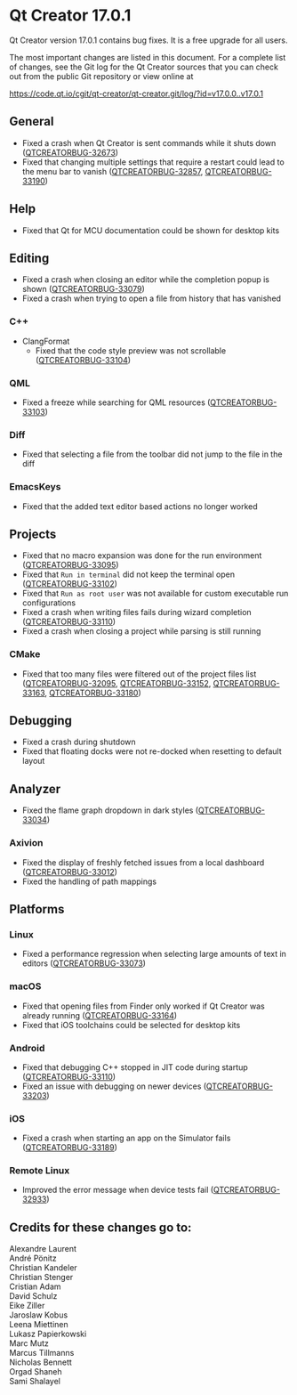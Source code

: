 Qt Creator 17.0.1
=================

Qt Creator version 17.0.1 contains bug fixes.
It is a free upgrade for all users.

The most important changes are listed in this document. For a complete list of
changes, see the Git log for the Qt Creator sources that you can check out from
the public Git repository or view online at

<https://code.qt.io/cgit/qt-creator/qt-creator.git/log/?id=v17.0.0..v17.0.1>

General
-------

* Fixed a crash when Qt Creator is sent commands while it shuts down
  ([QTCREATORBUG-32673](https://bugreports.qt.io/browse/QTCREATORBUG-32673))
* Fixed that changing multiple settings that require a restart could lead to
  the menu bar to vanish
  ([QTCREATORBUG-32857](https://bugreports.qt.io/browse/QTCREATORBUG-32857),
   [QTCREATORBUG-33190](https://bugreports.qt.io/browse/QTCREATORBUG-33190))

Help
----

* Fixed that Qt for MCU documentation could be shown for desktop kits

Editing
-------

* Fixed a crash when closing an editor while the completion popup is shown
  ([QTCREATORBUG-33079](https://bugreports.qt.io/browse/QTCREATORBUG-33079))
* Fixed a crash when trying to open a file from history that has vanished

### C++

* ClangFormat
    * Fixed that the code style preview was not scrollable
      ([QTCREATORBUG-33104](https://bugreports.qt.io/browse/QTCREATORBUG-33104))

### QML

* Fixed a freeze while searching for QML resources
  ([QTCREATORBUG-33103](https://bugreports.qt.io/browse/QTCREATORBUG-33103))

### Diff

* Fixed that selecting a file from the toolbar did not jump to the file in the
  diff

### EmacsKeys

* Fixed that the added text editor based actions no longer worked

Projects
--------

* Fixed that no macro expansion was done for the run environment
  ([QTCREATORBUG-33095](https://bugreports.qt.io/browse/QTCREATORBUG-33095))
* Fixed that `Run in terminal` did not keep the terminal open
  ([QTCREATORBUG-33102](https://bugreports.qt.io/browse/QTCREATORBUG-33102))
* Fixed that `Run as root user` was not available for custom executable run
  configurations
* Fixed a crash when writing files fails during wizard completion
  ([QTCREATORBUG-33110](https://bugreports.qt.io/browse/QTCREATORBUG-33110))
* Fixed a crash when closing a project while parsing is still running

### CMake

* Fixed that too many files were filtered out of the project files list
  ([QTCREATORBUG-32095](https://bugreports.qt.io/browse/QTCREATORBUG-32095),
   [QTCREATORBUG-33152](https://bugreports.qt.io/browse/QTCREATORBUG-33152),
   [QTCREATORBUG-33163](https://bugreports.qt.io/browse/QTCREATORBUG-33163),
   [QTCREATORBUG-33180](https://bugreports.qt.io/browse/QTCREATORBUG-33180))

Debugging
---------

* Fixed a crash during shutdown
* Fixed that floating docks were not re-docked when resetting to default layout

Analyzer
--------

* Fixed the flame graph dropdown in dark styles
  ([QTCREATORBUG-33034](https://bugreports.qt.io/browse/QTCREATORBUG-33034))

### Axivion

* Fixed the display of freshly fetched issues from a local dashboard
  ([QTCREATORBUG-33012](https://bugreports.qt.io/browse/QTCREATORBUG-33012))
* Fixed the handling of path mappings

Platforms
---------

### Linux

* Fixed a performance regression when selecting large amounts of text in editors
  ([QTCREATORBUG-33073](https://bugreports.qt.io/browse/QTCREATORBUG-33073))

### macOS

* Fixed that opening files from Finder only worked if Qt Creator was already
  running
  ([QTCREATORBUG-33164](https://bugreports.qt.io/browse/QTCREATORBUG-33164))
* Fixed that iOS toolchains could be selected for desktop kits

### Android

* Fixed that debugging C++ stopped in JIT code during startup
  ([QTCREATORBUG-33110](https://bugreports.qt.io/browse/QTCREATORBUG-33110))
* Fixed an issue with debugging on newer devices
  ([QTCREATORBUG-33203](https://bugreports.qt.io/browse/QTCREATORBUG-33203))

### iOS

* Fixed a crash when starting an app on the Simulator fails
  ([QTCREATORBUG-33189](https://bugreports.qt.io/browse/QTCREATORBUG-33189))

### Remote Linux

* Improved the error message when device tests fail
  ([QTCREATORBUG-32933](https://bugreports.qt.io/browse/QTCREATORBUG-32933))

Credits for these changes go to:
--------------------------------
Alexandre Laurent  
André Pönitz  
Christian Kandeler  
Christian Stenger  
Cristian Adam  
David Schulz  
Eike Ziller  
Jaroslaw Kobus  
Leena Miettinen  
Lukasz Papierkowski  
Marc Mutz  
Marcus Tillmanns  
Nicholas Bennett  
Orgad Shaneh  
Sami Shalayel  
